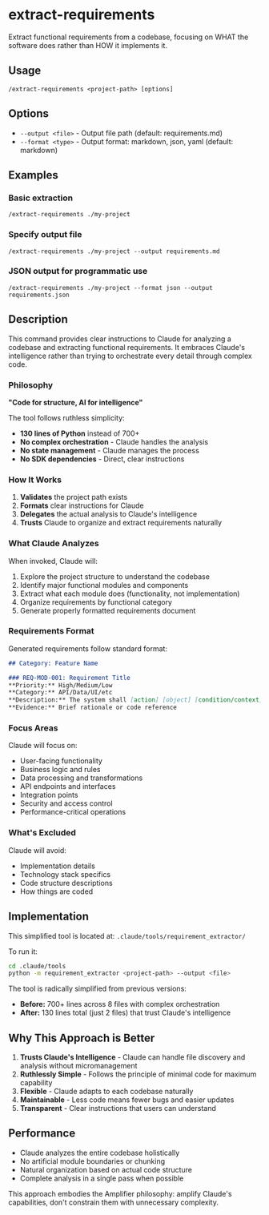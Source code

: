 # extract-requirements

Extract functional requirements from a codebase, focusing on WHAT the software does rather than HOW it implements it.

## Usage

```
/extract-requirements <project-path> [options]
```

## Options

- `--output <file>` - Output file path (default: requirements.md)
- `--format <type>` - Output format: markdown, json, yaml (default: markdown)

## Examples

### Basic extraction
```
/extract-requirements ./my-project
```

### Specify output file
```
/extract-requirements ./my-project --output requirements.md
```

### JSON output for programmatic use
```
/extract-requirements ./my-project --format json --output requirements.json
```

## Description

This command provides clear instructions to Claude for analyzing a codebase and extracting functional requirements. It embraces Claude's intelligence rather than trying to orchestrate every detail through complex code.

### Philosophy

**"Code for structure, AI for intelligence"**

The tool follows ruthless simplicity:
- **130 lines of Python** instead of 700+
- **No complex orchestration** - Claude handles the analysis
- **No state management** - Claude manages the process
- **No SDK dependencies** - Direct, clear instructions

### How It Works

1. **Validates** the project path exists
2. **Formats** clear instructions for Claude
3. **Delegates** the actual analysis to Claude's intelligence
4. **Trusts** Claude to organize and extract requirements naturally

### What Claude Analyzes

When invoked, Claude will:
1. Explore the project structure to understand the codebase
2. Identify major functional modules and components
3. Extract what each module does (functionality, not implementation)
4. Organize requirements by functional category
5. Generate properly formatted requirements document

### Requirements Format

Generated requirements follow standard format:
```markdown
## Category: Feature Name

### REQ-MOD-001: Requirement Title
**Priority:** High/Medium/Low
**Category:** API/Data/UI/etc
**Description:** The system shall [action] [object] [condition/context]
**Evidence:** Brief rationale or code reference
```

### Focus Areas

Claude will focus on:
- User-facing functionality
- Business logic and rules
- Data processing and transformations
- API endpoints and interfaces
- Integration points
- Security and access control
- Performance-critical operations

### What's Excluded

Claude will avoid:
- Implementation details
- Technology stack specifics
- Code structure descriptions
- How things are coded

## Implementation

This simplified tool is located at:
`.claude/tools/requirement_extractor/`

To run it:
```bash
cd .claude/tools
python -m requirement_extractor <project-path> --output <file>
```

The tool is radically simplified from previous versions:
- **Before:** 700+ lines across 8 files with complex orchestration
- **After:** 130 lines total (just 2 files) that trust Claude's intelligence

## Why This Approach is Better

1. **Trusts Claude's Intelligence** - Claude can handle file discovery and analysis without micromanagement
2. **Ruthlessly Simple** - Follows the principle of minimal code for maximum capability
3. **Flexible** - Claude adapts to each codebase naturally
4. **Maintainable** - Less code means fewer bugs and easier updates
5. **Transparent** - Clear instructions that users can understand

## Performance

- Claude analyzes the entire codebase holistically
- No artificial module boundaries or chunking
- Natural organization based on actual code structure
- Complete analysis in a single pass when possible

This approach embodies the Amplifier philosophy: amplify Claude's capabilities, don't constrain them with unnecessary complexity.